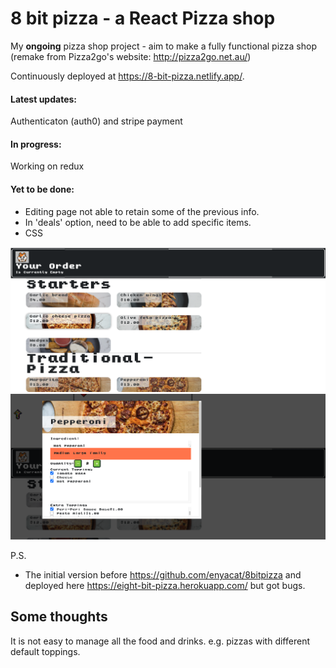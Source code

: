 # 8 bit pizza - a React Pizza shop

My **ongoing** pizza shop project - aim to make a fully functional pizza shop (remake from Pizza2go's website: http://pizza2go.net.au/)

Continuously deployed at https://8-bit-pizza.netlify.app/.

#### Latest updates:

Authenticaton (auth0) and stripe payment

#### In progress:

Working on redux

#### Yet to be done:

- Editing page not able to retain some of the previous info.
- In 'deals' option, need to be able to add specific items.
- CSS

![screen shot 1](./src/assets/screenshot1.png 'screenshot1')
![screen shot 2](./src/assets/screenshot2.png 'screenshot2')

P.S.

- The initial version before https://github.com/enyacat/8bitpizza and deployed here https://eight-bit-pizza.herokuapp.com/ but got bugs.

## Some thoughts

It is not easy to manage all the food and drinks. e.g. pizzas with different default toppings.
